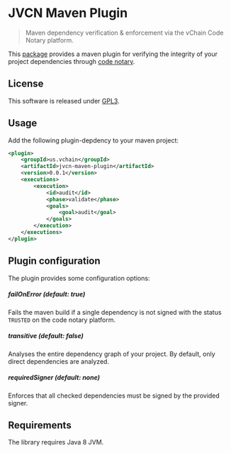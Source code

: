 # JVCN Maven Plugin
> Maven dependency verification & enforcement via the vChain Code Notary
platform.

This [package](https://github.com/vchain-us/jvcn-maven-plugin) provides a maven plugin for verifying the integrity of your
project dependencies through [code notary](https://www.codenotary.io).

## License
This software is released under [GPL3](https://www.gnu.org/licenses/gpl-3.0.en.html).

## Usage
Add the following plugin-depdency to your maven project:
```xml
<plugin>
    <groupId>us.vchain</groupId>
    <artifactId>jvcn-maven-plugin</artifactId>
    <version>0.0.1</version>
    <executions>
        <execution>
            <id>audit</id>
            <phase>validate</phase>
            <goals>
                <goal>audit</goal>
            </goals>
        </execution>
    </executions>
</plugin>
```

## Plugin configuration
The plugin provides some configuration options:

##### failOnError (default: true)
Fails the maven build if a single dependency is not signed with the
status `TRUSTED` on the code notary platform.

##### transitive (default: false)
Analyses the entire dependency graph of your project. By default, only direct
dependencies are analyzed.

##### requiredSigner (default: none)
Enforces that all checked dependencies must be signed by the provided signer.

## Requirements
The library requires Java 8 JVM.
